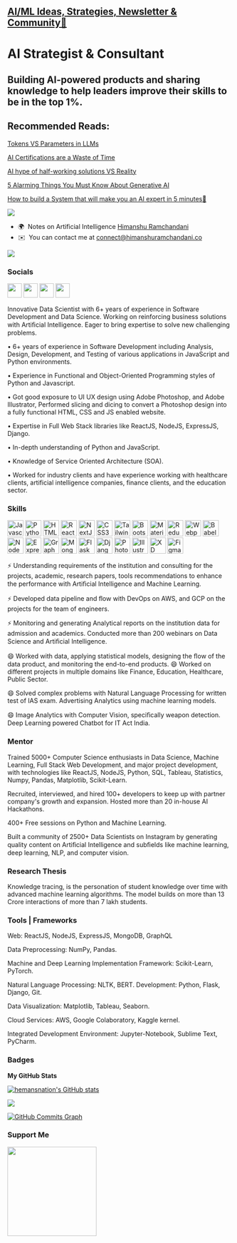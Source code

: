 ## [AI/ML Ideas, Strategies, Newsletter & Community🚀](https://embeds.beehiiv.com/f5d8b90b-b131-434f-8e5c-45dd815e67b1)

AI Strategist & Consultant
=====================================

Building AI-powered products and sharing knowledge to help leaders improve their skills to be in the top 1%.
------------------------------------
## Recommended Reads: 
[Tokens VS Parameters in LLMs](https://newsletter.himanshuramchandani.co/p/tokens-vs-parameters-in-llms)

[AI Certifications are a Waste of Time](https://newsletter.himanshuramchandani.co/p/ai-certifications-are-a-waste-of-time)

[AI hype of half-working solutions VS Reality](https://newsletter.himanshuramchandani.co/p/ai-hype-of-half-working-solutions-vs-reality)

[5 Alarming Things You Must Know About Generative AI](https://newsletter.himanshuramchandani.co/p/5-alarming-things-you-must-know-about-generativeai-as-a-leader)

[How to build a System that will make you an AI expert in 5 minutes🚀](https://newsletter.himanshuramchandani.co/p/how-to-build-a-system-that-will-make-you-an-ai-expert-in-5-minutes)



![](https://komarev.com/ghpvc/?username=hemansnation&label=PROFILE+VIEWS)

* 🌍  Notes on Artificial Intelligence [Himanshu Ramchandani](https://www.himanshuramchandani.co/)
* ✉️  You can contact me at [connect@himanshuramchandani.co](mailto:connect@himanshuramchandani.co)


<a href="https://www.twitter.com/hemansnation" target="_blank" rel="noreferrer"><img
src="https://img.shields.io/twitter/follow/hemansnation?logo=twitter&style=for-the-badge&color=0891b2&labelColor=1c1917"
/></a>

### Socials

<p align="left"> <a href="https://www.github.com/hemansnation" target="_blank" rel="noreferrer"><img src="https://raw.githubusercontent.com/danielcranney/readme-generator/main/public/icons/socials/github.svg" width="32" height="32" /></a> <a href="https://hemansnation.hashnode.dev/" target="_blank" rel="noreferrer"><img src="https://raw.githubusercontent.com/danielcranney/readme-generator/main/public/icons/socials/hashnode.svg" width="32" height="32" /></a> <a href="https://www.linkedin.com/comm/mynetwork/discovery-see-all?usecase=PEOPLE_FOLLOWS&followMember=hemansnation" target="_blank" rel="noreferrer"><img src="https://raw.githubusercontent.com/danielcranney/readme-generator/main/public/icons/socials/linkedin.svg" width="32" height="32" /></a> <a href="https://www.twitter.com/hemansnation" target="_blank" rel="noreferrer"><img src="https://raw.githubusercontent.com/danielcranney/readme-generator/main/public/icons/socials/twitter.svg" width="32" height="32" /></a></p>


Innovative Data Scientist with 6+ years of experience in Software Development and Data Science. Working on reinforcing business solutions with Artiﬁcial Intelligence. Eager to bring expertise to solve new challenging problems. 

• 6+ years of experience in Software Development including Analysis, Design, Development, and Testing of various applications in JavaScript and Python environments.

• Experience in Functional and Object-Oriented Programming styles of Python and Javascript. 

• Got good exposure to UI UX design using Adobe Photoshop, and Adobe Illustrator, Performed slicing and dicing to convert a Photoshop design into a fully functional HTML, CSS and JS enabled website. 

• Expertise in Full Web Stack libraries like ReactJS, NodeJS, ExpressJS, Django. 

• In-depth understanding of Python and JavaScript. 

• Knowledge of Service Oriented Architecture (SOA). 

• Worked for industry clients and have experience working with healthcare clients, artificial intelligence companies, finance clients, and the education sector. 


### Skills

<p align="left">
<a href="https://developer.mozilla.org/en-US/docs/Web/JavaScript" target="_blank" rel="noreferrer"><img src="https://raw.githubusercontent.com/danielcranney/readme-generator/main/public/icons/skills/javascript-colored.svg" width="36" height="36" alt="Javascript" /></a>
<a href="https://www.python.org/" target="_blank" rel="noreferrer"><img src="https://raw.githubusercontent.com/danielcranney/readme-generator/main/public/icons/skills/python-colored.svg" width="36" height="36" alt="Python" /></a>
<a href="https://developer.mozilla.org/en-US/docs/Glossary/HTML5" target="_blank" rel="noreferrer"><img src="https://raw.githubusercontent.com/danielcranney/readme-generator/main/public/icons/skills/html5-colored.svg" width="36" height="36" alt="HTML5" /></a>
<a href="https://reactjs.org/" target="_blank" rel="noreferrer"><img src="https://raw.githubusercontent.com/danielcranney/readme-generator/main/public/icons/skills/react-colored.svg" width="36" height="36" alt="React" /></a>
<a href="https://nextjs.org/docs" target="_blank" rel="noreferrer"><img src="https://raw.githubusercontent.com/danielcranney/readme-generator/main/public/icons/skills/nextjs-colored.svg" width="36" height="36" alt="NextJs" /></a>
<a href="https://www.w3.org/TR/CSS/#css" target="_blank" rel="noreferrer"><img src="https://raw.githubusercontent.com/danielcranney/readme-generator/main/public/icons/skills/css3-colored.svg" width="36" height="36" alt="CSS3" /></a>
<a href="https://tailwindcss.com/" target="_blank" rel="noreferrer"><img src="https://raw.githubusercontent.com/danielcranney/readme-generator/main/public/icons/skills/tailwindcss-colored.svg" width="36" height="36" alt="TailwindCSS" /></a>
<a href="https://getbootstrap.com/" target="_blank" rel="noreferrer"><img src="https://raw.githubusercontent.com/danielcranney/readme-generator/main/public/icons/skills/bootstrap-colored.svg" width="36" height="36" alt="Bootstrap" /></a>
<a href="https://mui.com/" target="_blank" rel="noreferrer"><img src="https://raw.githubusercontent.com/danielcranney/readme-generator/main/public/icons/skills/materialui-colored.svg" width="36" height="36" alt="Material UI" /></a>
<a href="https://redux.js.org/" target="_blank" rel="noreferrer"><img src="https://raw.githubusercontent.com/danielcranney/readme-generator/main/public/icons/skills/redux-colored.svg" width="36" height="36" alt="Redux" /></a>
<a href="https://webpack.js.org/" target="_blank" rel="noreferrer"><img src="https://raw.githubusercontent.com/danielcranney/readme-generator/main/public/icons/skills/webpack-colored.svg" width="36" height="36" alt="Webpack" /></a>
<a href="https://babeljs.io/" target="_blank" rel="noreferrer"><img src="https://raw.githubusercontent.com/danielcranney/readme-generator/main/public/icons/skills/babel-colored.svg" width="36" height="36" alt="Babel" /></a>
<a href="https://nodejs.org/en/" target="_blank" rel="noreferrer"><img src="https://raw.githubusercontent.com/danielcranney/readme-generator/main/public/icons/skills/nodejs-colored.svg" width="36" height="36" alt="NodeJS" /></a>
<a href="https://expressjs.com/" target="_blank" rel="noreferrer"><img src="https://raw.githubusercontent.com/danielcranney/readme-generator/main/public/icons/skills/express-colored.svg" width="36" height="36" alt="Express" /></a>
<a href="https://graphql.org/" target="_blank" rel="noreferrer"><img src="https://raw.githubusercontent.com/danielcranney/readme-generator/main/public/icons/skills/graphql-colored.svg" width="36" height="36" alt="GraphQL" /></a>
<a href="https://www.mongodb.com/" target="_blank" rel="noreferrer"><img src="https://raw.githubusercontent.com/danielcranney/readme-generator/main/public/icons/skills/mongodb-colored.svg" width="36" height="36" alt="MongoDB" /></a>
<a href="https://flask.palletsprojects.com/en/2.0.x/" target="_blank" rel="noreferrer"><img src="https://raw.githubusercontent.com/danielcranney/readme-generator/main/public/icons/skills/flask-colored.svg" width="36" height="36" alt="Flask" /></a>
<a href="https://www.djangoproject.com/" target="_blank" rel="noreferrer"><img src="https://raw.githubusercontent.com/danielcranney/readme-generator/main/public/icons/skills/django-colored.svg" width="36" height="36" alt="Django" /></a>
<a href="https://www.adobe.com/uk/products/photoshop.html" target="_blank" rel="noreferrer"><img src="https://raw.githubusercontent.com/danielcranney/readme-generator/main/public/icons/skills/photoshop-colored.svg" width="36" height="36" alt="Photoshop" /></a>
<a href="adobe.com/uk/products/illustrator.html" target="_blank" rel="noreferrer"><img src="https://raw.githubusercontent.com/danielcranney/readme-generator/main/public/icons/skills/illustrator-colored.svg" width="36" height="36" alt="Illustrator" /></a>
<a href="https://www.adobe.com/uk/products/xd.html" target="_blank" rel="noreferrer"><img src="https://raw.githubusercontent.com/danielcranney/readme-generator/main/public/icons/skills/xd-colored.svg" width="36" height="36" alt="XD" /></a>
<a href="https://www.figma.com/" target="_blank" rel="noreferrer"><img src="https://raw.githubusercontent.com/danielcranney/readme-generator/main/public/icons/skills/figma-colored.svg" width="36" height="36" alt="Figma" /></a>
</p>

⚡ Understanding requirements of the institution and consulting for the projects, academic, research papers, tools recommendations to enhance the performance with Artiﬁcial Intelligence and Machine Learning. 

⚡ Developed data pipeline and ﬂow with DevOps on AWS, and GCP on the projects for the team of engineers. 

⚡ Monitoring and generating Analytical reports on the institution data for admission and academics. Conducted more than 200 webinars on Data Science and Artiﬁcial Intelligence. 

😄 Worked with data, applying statistical models, designing the ﬂow of the data product, and monitoring the end-to-end products. 😄 Worked on different projects in multiple domains like Finance, Education, Healthcare, Public Sector. 

😄 Solved complex problems with Natural Language Processing for written test of IAS exam. Advertising Analytics using machine learning models. 

😄 Image Analytics with Computer Vision, speciﬁcally weapon detection. Deep Learning powered Chatbot for IT Act India. 

### Mentor

Trained 5000+ Computer Science enthusiasts in Data Science, Machine Learning, Full Stack Web Development, and major project development, with technologies like ReactJS, NodeJS, Python, SQL, Tableau, Statistics, Numpy, Pandas, Matplotlib, Scikit-Learn. 

Recruited, interviewed, and hired 100+ developers to keep up with partner company's growth and expansion. Hosted more than 20 in-house AI Hackathons. 

400+ Free sessions on Python and Machine Learning. 

Built a community of 2500+ Data Scientists on Instagram by generating quality content on Artiﬁcial Intelligence and subﬁelds like machine learning, deep learning, NLP, and computer vision. 

### Research Thesis 

Knowledge tracing, is the personation of student knowledge over time with advanced machine learning algorithms. The model builds on more than 13 Crore interactions of more than 7 lakh students. 

### Tools | Frameworks 

Web: ReactJS, NodeJS, ExpressJS, MongoDB, GraphQL

Data Preprocessing: NumPy, Pandas. 

Machine and Deep Learning Implementation Framework: Scikit-Learn, PyTorch. 

Natural Language Processing: NLTK, BERT. Development: Python, Flask, Django, Git. 

Data Visualization: Matplotlib, Tableau, Seaborn. 

Cloud Services: AWS, Google Colaboratory, Kaggle kernel. 

Integrated Development Environment: Jupyter-Notebook, Sublime Text, PyCharm.


### Badges

<b>My GitHub Stats</b>

<a href="http://www.github.com/hemansnation"><img src="https://github-readme-stats.vercel.app/api?username=hemansnation&show_icons=true&hide=&count_private=true&title_color=0891b2&text_color=ffffff&icon_color=0891b2&bg_color=1c1917&hide_border=true&show_icons=true" alt="hemansnation's GitHub stats" /></a>

<a href="http://www.github.com/hemansnation"><img src="https://github-readme-streak-stats.herokuapp.com/?user=hemansnation&stroke=ffffff&background=1c1917&ring=0891b2&fire=0891b2&currStreakNum=ffffff&currStreakLabel=0891b2&sideNums=ffffff&sideLabels=ffffff&dates=ffffff&hide_border=true" /></a>

<a href="http://www.github.com/hemansnation"><img src="https://activity-graph.herokuapp.com/graph?username=hemansnation&bg_color=1c1917&color=ffffff&line=0891b2&point=ffffff&area_color=1c1917&area=true&hide_border=true&custom_title=GitHub%20Commits%20Graph" alt="GitHub Commits Graph" /></a>

### Support Me

<a href="https://www.buymeacoffee.com/hemansnation"><img src="https://cdn.buymeacoffee.com/buttons/v2/default-yellow.png" width="200" /></a>

